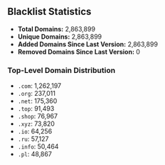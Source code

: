 ## Blacklist Statistics

- **Total Domains:** 2,863,899
- **Unique Domains:** 2,863,899
- **Added Domains Since Last Version:** 2,863,899
- **Removed Domains Since Last Version:** 0

### Top-Level Domain Distribution

-  `.com`: 1,262,197
-  `.org`: 237,011
-  `.net`: 175,360
-  `.top`: 91,493
-  `.shop`: 76,967
-  `.xyz`: 73,820
-  `.io`: 64,256
-  `.ru`: 57,127
-  `.info`: 50,464
-  `.pl`: 48,867
